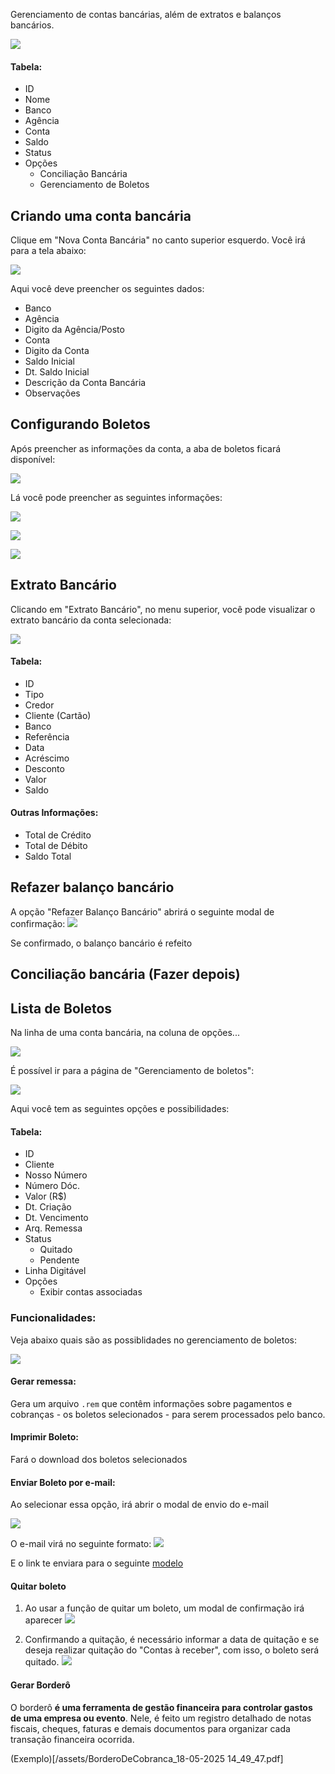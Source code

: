 Gerenciamento de contas bancárias, além de extratos e balanços bancários.

![](/assets/Pasted_image_20250518132446.png)
#### Tabela:
- ID
- Nome
- Banco
- Agência
- Conta
- Saldo
- Status
- Opções
	- Conciliação Bancária
	- Gerenciamento de Boletos

## Criando uma conta bancária
Clique em "Nova Conta Bancária" no canto superior esquerdo. Você irá para a tela abaixo:

![](/assets/Pasted_image_20250518133805.png)

Aqui você deve preencher os seguintes dados:
- Banco
- Agência
- Digito da Agência/Posto
- Conta
- Digito da Conta
- Saldo Inicial
- Dt. Saldo Inicial
- Descrição da Conta Bancária
- Observações

## Configurando Boletos
Após preencher as informações da conta, a aba de boletos ficará disponível:

![](/assets/Pasted_image_20250518134323.png)

Lá você pode preencher as seguintes informações:

![](/assets/Pasted_image_20250518134624.png)

![](/assets/Pasted_image_20250518134649.png)

![](/assets/Pasted_image_20250518134716.png)

## Extrato Bancário
Clicando em "Extrato Bancário", no menu superior, você pode visualizar o extrato bancário da conta selecionada:

![](/assets/Pasted_image_20250518135244.png)

#### Tabela:
- ID
- Tipo
- Credor
- Cliente (Cartão)
- Banco
- Referência
- Data
- Acréscimo
- Desconto
- Valor
- Saldo
#### Outras Informações:
- Total de Crédito
- Total de Débito
- Saldo Total

## Refazer balanço bancário
A opção "Refazer Balanço Bancário" abrirá o seguinte modal de confirmação:
![](/assets/Pasted_image_20250518145633.png)

Se confirmado, o balanço bancário é refeito

## Conciliação bancária (Fazer depois)
## Lista de Boletos
Na linha de uma conta bancária, na coluna de opções...

![](/assets/Pasted_image_20250518141317.png)


É possível ir para a página de "Gerenciamento de boletos":

![](/assets/Pasted_image_20250518140630.png)

Aqui você tem as seguintes opções e possibilidades:

#### Tabela:
- ID
- Cliente
- Nosso Número
- Número Dóc.
- Valor (R$)
- Dt. Criação
- Dt. Vencimento
- Arq. Remessa
- Status
	- Quitado
	- Pendente
- Linha Digitável
- Opções
	- Exibir contas associadas

### Funcionalidades:
Veja abaixo quais são as possiblidades no gerenciamento de boletos:

![](/assets/Pasted_image_20250518142340.png)

#### Gerar remessa:
Gera um arquivo ```.rem``` que contêm informações sobre pagamentos e cobranças - os boletos selecionados - para serem processados pelo banco.

#### Imprimir Boleto:
Fará o download dos boletos selecionados

#### Enviar Boleto por e-mail:
Ao selecionar essa opção, irá abrir o modal de envio do e-mail

![](/assets/Pasted_image_20250518142811.png)

O e-mail virá no seguinte formato:
![](/assets/Pasted_image_20250518143235.png)

E o link te enviara para o seguinte [modelo](https://openmanager.com.br/app/cadLinkBoletoCliente.php?sc%25%40%3Fa%3F)

#### Quitar boleto

1. Ao usar a função de quitar um boleto, um modal de confirmação irá aparecer
![](/assets/Pasted_image_20250518143852.png)

2. Confirmando a quitação, é necessário informar a data de quitação e se deseja realizar quitação do "Contas à receber", com isso, o boleto será quitado.
![](/assets/Pasted_image_20250518144117.png)


#### Gerar Borderô
O borderô **é uma ferramenta de gestão financeira para controlar gastos de uma empresa ou evento**. Nele, é feito um registro detalhado de notas fiscais, cheques, faturas e demais documentos para organizar cada transação financeira ocorrida.

(Exemplo)[/assets/BorderoDeCobranca_18-05-2025 14_49_47.pdf]